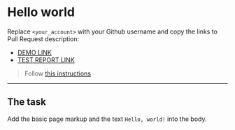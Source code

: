 # Hello world

Replace `<your_account>` with your Github username and copy the links to Pull Request description:

- [DEMO LINK](https://IrynaK-a.github.io/layout_hello-world/)
- [TEST REPORT LINK](https://IrynaK-a.github.io/layout_hello-world/report/html_report/)

> Follow [this instructions](https://mate-academy.github.io/layout_task-guideline/#how-to-solve-the-layout-tasks-on-github)

---

## The task

Add the basic page markup and the text `Hello, world!` into the body.
